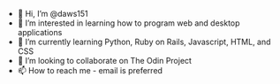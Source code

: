 - 👋 Hi, I’m @daws151
- 👀 I’m interested in learning how to program web and desktop applications
- 🌱 I’m currently learning Python, Ruby on Rails, Javascript, HTML, and CSS
- 💞️ I’m looking to collaborate on The Odin Project
- 📫 How to reach me - email is preferred

<!---
daws151/daws151 is a ✨ special ✨ repository because its `README.md` (this file) appears on your GitHub profile.
You can click the Preview link to take a look at your changes.
--->
